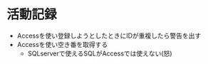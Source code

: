 # 活動記録

- Accessを使い登録しようとしたときにIDが重複したら警告を出す
- Accessを使い空き番を取得する
  - SQLserverで使えるSQLがAccessでは使えない(怒) 